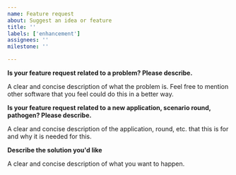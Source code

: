 ```yaml
---
name: Feature request
about: Suggest an idea or feature
title: ''
labels: ['enhancement']
assignees: ''
milestone: ''

---
```


**Is your feature request related to a problem? Please describe.**

A clear and concise description of what the problem is. Feel free to mention other software that you feel could do this in a better way.

**Is your feature request related to a new application, scenario round, pathogen? Please describe.**

A clear and concise description of the application, round, etc. that this is for and why it is needed for this.

**Describe the solution you'd like**

A clear and concise description of what you want to happen.


